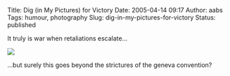 Title: Dig (in My Pictures) for Victory
Date: 2005-04-14 09:17
Author: aabs
Tags: humour, photography
Slug: dig-in-my-pictures-for-victory
Status: published

It truly is war when retaliations escalate...

![](http://www.asra18.dsl.pipex.com/gallery/gallery12/Bren.gif)

...but surely this goes beyond the strictures of the geneva convention?

